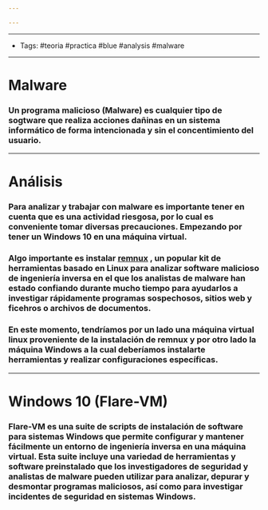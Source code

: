 ```yaml
---

---
```

--------------------
- Tags: #teoria #practica #blue #analysis #malware
-----------
# Malware 
### Un programa malicioso (**Malware**) es cualquier tipo de sogtware que realiza acciones dañinas en un sistema informático de forma intencionada y sin el concentimiento del usuario. 

-----
# Análisis 
### Para analizar y trabajar con malware es importante tener en cuenta que es una actividad riesgosa, por lo cual es conveniente tomar diversas precauciones. Empezando por tener un Windows 10 en una máquina virtual.
### Algo importante es instalar [remnux](https://remnux.org/) , un popular kit de herramientas basado en Linux para analizar software malicioso de ingeniería inversa en el que los analistas de malware han estado confiando durante mucho tiempo para ayudarlos a investigar rápidamente programas sospechosos, sitios web y ficehros o archivos de documentos.
### En este momento, tendríamos por un lado una máquina virtual linux proveniente de la instalación de **remnux** y por otro lado la máquina Windows a la cual deberíamos instalarte herramientas y realizar configuraciones específicas.

-----
# Windows 10 (Flare-VM)
### **Flare-VM** es una suite de scripts de instalación de software para sistemas Windows que permite configurar y mantener fácilmente un entorno de ingeniería inversa en una máquina virtual. Esta suite incluye una variedad de herramientas y software preinstalado que los investigadores de seguridad y analistas de malware pueden utilizar para analizar, depurar y desmontar programas maliciosos, así como para investigar incidentes de seguridad en sistemas Windows. 
